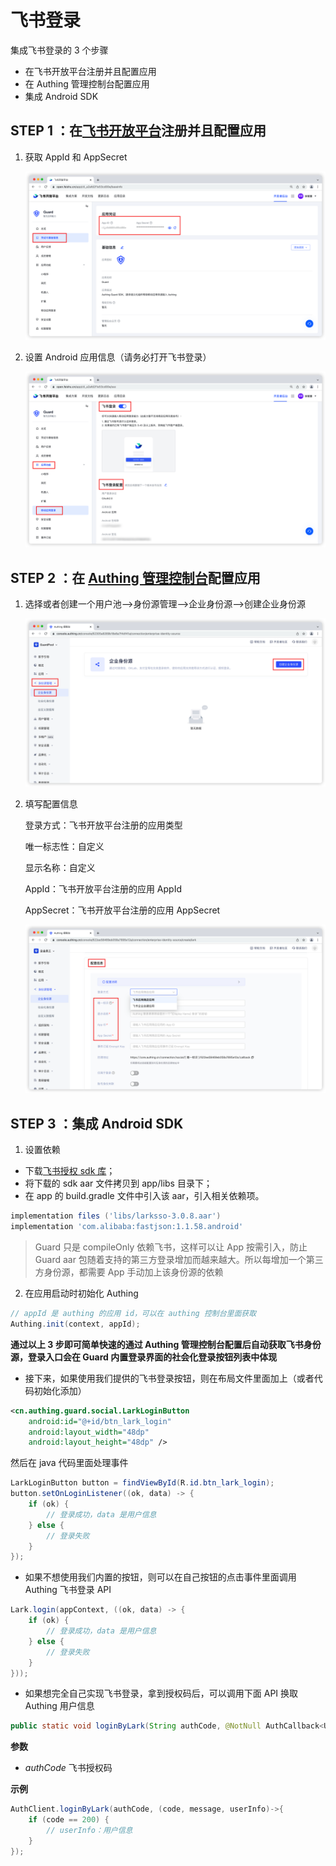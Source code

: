 # 飞书登录

<LastUpdated/>

集成飞书登录的 3 个步骤

- 在飞书开放平台注册并且配置应用
- 在 Authing 管理控制台配置应用
- 集成 Android SDK

## STEP 1 ：在[飞书开放平台](https://open.feishu.cn/)注册并且配置应用

1. 获取 AppId 和 AppSecret

   ![](./images/lark/1.png)

2. 设置 Android 应用信息（请务必打开飞书登录）

   ![](./images/lark/2.png)



## STEP 2 ：在 [Authing 管理控制台](https://console.authing.cn/)配置应用

1. 选择或者创建一个用户池—>身份源管理—>企业身份源—>创建企业身份源

   ![](./images/lark/3.png)

2. 填写配置信息

   登录方式：飞书开放平台注册的应用类型

   唯一标志性：自定义

   显示名称：自定义

   AppId：飞书开放平台注册的应用 AppId

   AppSecret：飞书开放平台注册的应用 AppSecret

   ![](./images/lark/4.png)



## STEP 3 ：集成 Android SDK

1. 设置依赖

- 下载[飞书授权 sdk 库](https://sf3-cn.feishucdn.com/obj/lark-eco-passport/LarkSSOSDKAndroid-3.0.8.zip)；
- 将下载的 sdk aar 文件拷贝到 app/libs 目录下；
- 在 app 的 build.gradle 文件中引入该 aar，引入相关依赖项。

```groovy
implementation files ('libs/larksso-3.0.8.aar')
implementation 'com.alibaba:fastjson:1.1.58.android'
```

> Guard 只是 compileOnly 依赖飞书，这样可以让 App 按需引入，防止 Guard aar 包随着支持的第三方登录增加而越来越大。所以每增加一个第三方身份源，都需要 App 手动加上该身份源的依赖

2. 在应用启动时初始化 Authing

```java
// appId 是 authing 的应用 id，可以在 authing 控制台里面获取
Authing.init(context, appId);
```





**通过以上 3 步即可简单快速的通过 Authing 管理控制台配置后自动获取飞书身份源，登录入口会在 Guard 内置登录界面的社会化登录按钮列表中体现**




- 接下来，如果使用我们提供的飞书登录按钮，则在布局文件里面加上（或者代码初始化添加）

```xml
<cn.authing.guard.social.LarkLoginButton
    android:id="@+id/btn_lark_login"
    android:layout_width="48dp"
    android:layout_height="48dp" />
```

然后在 java 代码里面处理事件

```java
LarkLoginButton button = findViewById(R.id.btn_lark_login);
button.setOnLoginListener((ok, data) -> {
    if (ok) {
        // 登录成功，data 是用户信息
    } else {
        // 登录失败
    }
});
```



- 如果不想使用我们内置的按钮，则可以在自己按钮的点击事件里面调用 Authing 飞书登录 API
```java
Lark.login(appContext, ((ok, data) -> {
    if (ok) {
        // 登录成功，data 是用户信息
    } else {
        // 登录失败
    }
}));
```



- 如果想完全自己实现飞书登录，拿到授权码后，可以调用下面 API 换取 Authing 用户信息

```java
public static void loginByLark(String authCode, @NotNull AuthCallback<UserInfo> callback)
```

**参数**

* *authCode* 飞书授权码

**示例**

```java
AuthClient.loginByLark(authCode, (code, message, userInfo)->{
    if (code == 200) {
        // userInfo：用户信息
    }
});
```